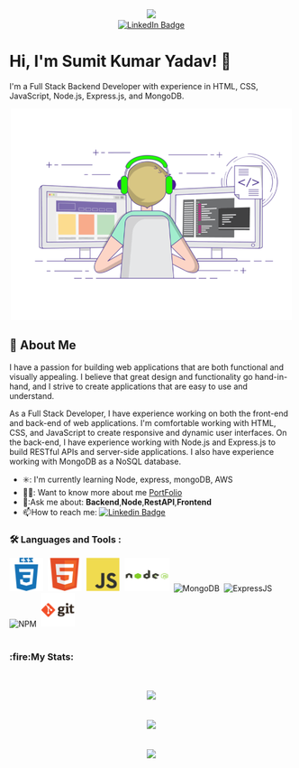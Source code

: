 
<div id="header" align="center">
  <img src="https://encrypted-tbn0.gstatic.com/images?q=tbn:ANd9GcRJDOCHYZ15uqcRX7YWevCP65SnQ0kvo4_zXCNzDD3OgaARZOyYW7FT3vTeiVS7cnLL-xE&usqp=CAU" width="200"/>
</div>

<div id="badges" align="center">
  <a href="https://www.linkedin.com/in/sumit-yadav-3200b9244/">
    <img src="https://img.shields.io/badge/LinkedIn-blue?style=for-the-badge&logo=linkedin&logoColor=white" alt="LinkedIn Badge"/>
  </a>
</div>


# Hi, I'm Sumit Kumar Yadav! 👋
I'm a Full Stack Backend Developer with experience in HTML, CSS, JavaScript, Node.js, Express.js, and MongoDB.
<div id="gif" align="center">
  <img src="https://raw.githubusercontent.com/devSouvik/devSouvik/master/gif3.gif" width="500"/>
</div>


## 🚀 About Me

I have a passion for building web applications that are both functional and visually appealing. I believe that great design and functionality go hand-in-hand, and I strive to create applications that are easy to use and understand.

As a Full Stack Developer, I have experience working on both the front-end and back-end of web applications. I'm comfortable working with HTML, CSS, and JavaScript to create responsive and dynamic user interfaces. On the back-end, I have experience working with Node.js and Express.js to build RESTful APIs and server-side applications. I also have experience working with MongoDB as a NoSQL database.

- ✳️: I'm currently learning Node, express, mongoDB, AWS
- 👨‍🦱: Want to know more about me <a href="https://sumit9235.github.io/">PortFolio</a>
- 💬:Ask me about: <b>Backend</b>,<b>Node</b>,<b>RestAPI</b>,<b>Frontend</b>
- :mailbox:How to reach me: [![Linkedin Badge](https://img.shields.io/badge/-Linkedin-blue?style=flat&logo=Linkedin&logoColor=white)](https://www.linkedin.com/in/sumit-yadav-3200b9244/) 


### :hammer_and_wrench: Languages and Tools :
<div>
  <img src="https://github.com/devicons/devicon/blob/master/icons/css3/css3-plain-wordmark.svg"  title="CSS3" alt="CSS" width="60" height="60"/>&nbsp;
  <img src="https://github.com/devicons/devicon/blob/master/icons/html5/html5-original.svg" title="HTML5" alt="HTML"width="60" height="60"/>&nbsp;
  <img src="https://github.com/devicons/devicon/blob/master/icons/javascript/javascript-original.svg" title="JavaScript" alt="JavaScript" width="60" height="60"/>&nbsp;
 <img src="https://github.com/devicons/devicon/blob/master/icons/nodejs/nodejs-original-wordmark.svg" title="NodeJS" alt="NodeJS" width="80" height="60"/>&nbsp;
<img src="https://cdn.jsdelivr.net/gh/devicons/devicon/icons/mongodb/mongodb-original.svg" title="MongoDB" alt="MongoDB" width="60" height="60"/>&nbsp; 
  <img src="https://cdn.jsdelivr.net/gh/devicons/devicon/icons/express/express-original.svg"  title="ExpressJS" alt="ExpressJS" width="60" height="60"/>&nbsp; 
 <img src="https://cdn.jsdelivr.net/gh/devicons/devicon/icons/npm/npm-original-wordmark.svg" title="NPM" alt="NPM" width="60" height="60"/>&nbsp; 
 <img src="https://github.com/devicons/devicon/blob/master/icons/git/git-original-wordmark.svg" title="Git" **alt="Git"width="60" height="60"/>
</div>
<br/>
<h3>:fire:My Stats:</h3>

<br/>
<p align="center">
   <img align="center"  src="https://github-readme-streak-stats.herokuapp.com/?user=sumit9235&theme=dark" /> <br \>
   <br>
   <br>
   <img align="center" src="https://github-readme-stats.vercel.app/api?username=sumit9235&show_icons=true&theme=dark"/>
   <br>
   <br>
  <br>
   <img align="center" src="https://github-profile-trophy.vercel.app/?username=sumit9235&theme=monokai&row=1&column=4">
</p>
